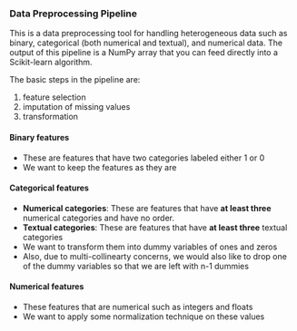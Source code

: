 ### Data Preprocessing Pipeline

This is a data preprocessing tool for handling heterogeneous data such as binary, categorical (both numerical and textual), and numerical data. The output of this pipeline is a NumPy array that you can feed directly into a Scikit-learn algorithm.

The basic steps in the pipeline are:

 1. feature selection
 2. imputation of missing values
 3. transformation

#### Binary features

- These are features that have two categories labeled either 1 or 0
- We want to keep the features as they are

#### Categorical features

- **Numerical categories**: These are features that have **at least three** numerical categories and have no order.
- **Textual categories**: These are features that have **at least three** textual categories
- We want to transform them into dummy variables of ones and zeros
- Also, due to multi-collinearty concerns, we would also like to drop one of the dummy variables so that we are left with n-1 dummies

#### Numerical features

- These features that are numerical such as integers and floats
- We want to apply some normalization technique on these values

